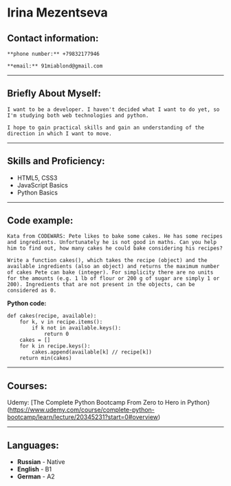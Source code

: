 # Irina Mezentseva

## Contact information:

    **phone number:** +79832177946

    **email:** 91miablond@gmail.com

---

## Briefly About Myself:

    I want to be a developer. I haven't decided what I want to do yet, so I'm studying both web technologies and python.

    I hope to gain practical skills and gain an understanding of the direction in which I want to move.

---

## Skills and Proficiency:

- HTML5, CSS3
- JavaScript Basics
- Python Basics

---

## Code example:

    Kata from CODEWARS: Pete likes to bake some cakes. He has some recipes and ingredients. Unfortunately he is not good in maths. Can you help him to find out, how many cakes he could bake considering his recipes?

    Write a function cakes(), which takes the recipe (object) and the available ingredients (also an object) and returns the maximum number of cakes Pete can bake (integer). For simplicity there are no units for the amounts (e.g. 1 lb of flour or 200 g of sugar are simply 1 or 200). Ingredients that are not present in the objects, can be considered as 0.

**Python code:**

```
def cakes(recipe, available):
    for k, v in recipe.items():
        if k not in available.keys():
            return 0
    cakes = []
    for k in recipe.keys():
        cakes.append(available[k] // recipe[k])
    return min(cakes)
```

---

## Courses:

Udemy: [The Complete Python Bootcamp From Zero to Hero in Python}(https://www.udemy.com/course/complete-python-bootcamp/learn/lecture/20345231?start=0#overview)

---

## Languages:

- **Russian** - Native
- **English** - B1
- **German** - A2
